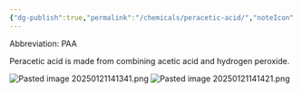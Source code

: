 ```yaml
---
{"dg-publish":true,"permalink":"/chemicals/peracetic-acid/","noteIcon":"","created":"2025-05-20T10:31:26.086-05:00"}
---
```


Abbreviation: PAA

Peracetic acid is made from combining acetic acid and hydrogen peroxide. 

![Pasted image 20250121141341.png](/img/user/Pasted%20image%2020250121141341.png)
![Pasted image 20250121141421.png](/img/user/Pasted%20image%2020250121141421.png)